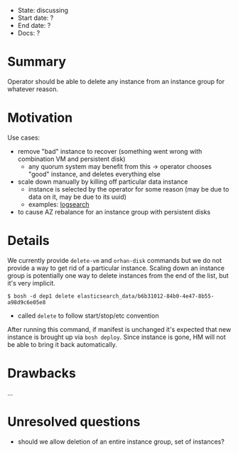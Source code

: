 - State: discussing
- Start date: ?
- End date: ?
- Docs: ?

# Summary

Operator should be able to delete any instance from an instance group for whatever reason.

# Motivation

Use cases:

- remove "bad" instance to recover (something went wrong with combination VM and persistent disk)
  - any quorum system may benefit from this -> operator chooses "good" instance, and deletes everything else
- scale down manually by killing off particular data instance
  - instance is selected by the operator for some reason (may be due to data on it, may be due to its uuid)
  - examples: [logsearch](https://github.com/cloudfoundry-community/logsearch-boshrelease/blob/ee8467b4943968e58a07e1c05d9c20529ef5540f/docs/running_the_cluster.md#bulletproof-downgrade)
- to cause AZ rebalance for an instance group with persistent disks

# Details

We currently provide `delete-vm` and `orhan-disk` commands but we do not provide a way to get rid of a particular instance. Scaling down an instance group is potentially one way to delete instances from the end of the list, but it's very implicit.

```
$ bosh -d dep1 delete elasticsearch_data/b6b31012-84b0-4e47-8b55-a98d9c6e05e8
```

- called `delete` to follow start/stop/etc convention

After running this command, if manifest is unchanged it's expected that new instance is brought up via `bosh deploy`. Since instance is gone, HM will not be able to bring it back automatically.

# Drawbacks

...

# Unresolved questions

- should we allow deletion of an entire instance group, set of instances?
